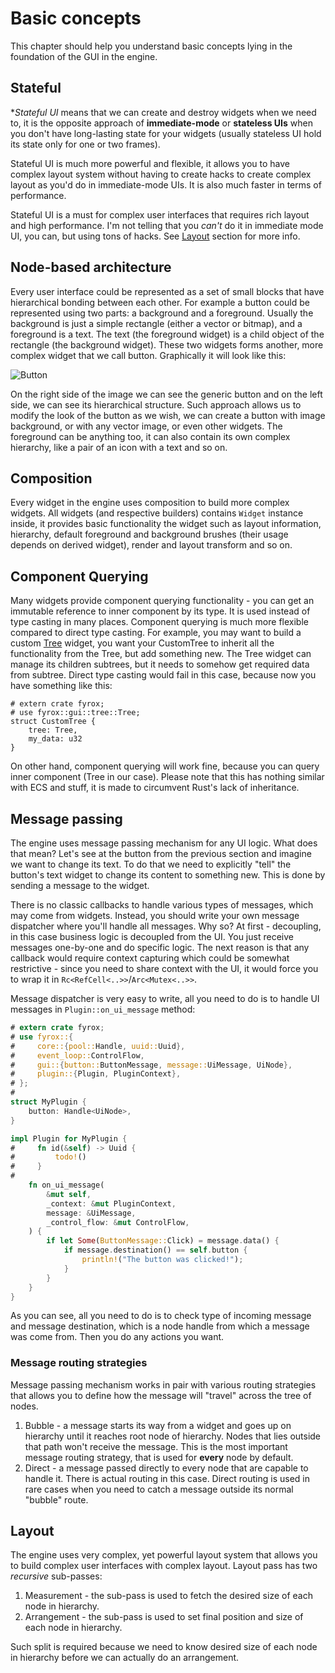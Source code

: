 # Basic concepts

This chapter should help you understand basic concepts lying in the foundation of the GUI in the engine.

## Stateful

**Stateful UI* means that we can create and destroy widgets when we need to, it is the opposite approach of 
**immediate-mode** or **stateless UIs** when you don't have long-lasting state for your widgets
(usually stateless UI hold its state only for one or two frames). 

Stateful UI is much more powerful and flexible, it allows you to have complex layout system without having to 
create hacks to create complex layout as you'd do in immediate-mode UIs. It is also much faster in terms of 
performance.

Stateful UI is a must for complex user interfaces that requires rich layout and high performance. I'm not telling
that you _can't_ do it in immediate mode UI, you can, but using tons of hacks. See [Layout](#layout) section for
more info.

## Node-based architecture

Every user interface could be represented as a set of small blocks that have hierarchical bonding between each
other. For example a button could be represented using two parts: a background and a foreground. Usually the background
is just a simple rectangle (either a vector or bitmap), and a foreground is a text. The text (the foreground widget)
is a child object of the rectangle (the background widget). These two widgets forms another, more complex widget that
we call button. Graphically it will look like this:

![Button](./button.svg)

On the right side of the image we can see the generic button and on the left side, we can see its hierarchical 
structure. Such approach allows us to modify the look of the button as we wish, we can create a button with 
image background, or with any vector image, or even other widgets. The foreground can be anything too, it can also
contain its own complex hierarchy, like a pair of an icon with a text and so on.

## Composition

Every widget in the engine uses composition to build more complex widgets. All widgets (and respective builders) contains
`Widget` instance inside, it provides basic functionality the widget such as layout information, hierarchy, default
foreground and background brushes (their usage depends on derived widget), render and layout transform and so on. 

## Component Querying

Many widgets provide component querying functionality - you can get an immutable reference to inner component by its type. It is 
used instead of type casting in many places. Component querying is much more flexible compared to direct type casting. 
For example, you may want to build a custom [Tree](../tree.md) widget, you want your CustomTree to inherit all the 
functionality from the Tree, but add something new. The Tree widget can manage its children subtrees, but it needs to
somehow get required data from subtree. Direct type casting would fail in this case, because now you have something
like this:

```rust,no_run
# extern crate fyrox;
# use fyrox::gui::tree::Tree;
struct CustomTree {
    tree: Tree,
    my_data: u32
}
```

On other hand, component querying will work fine, because you can query inner component (Tree in our case). Please note 
that this has nothing similar with ECS and stuff, it is made to circumvent Rust's lack of inheritance.

## Message passing

The engine uses message passing mechanism for any UI logic. What does that mean? Let's see at the button from the
previous section and imagine we want to change its text. To do that we need to explicitly "tell" the button's text
widget to change its content to something new. This is done by sending a message to the widget.

There is no classic callbacks to handle various types of messages, which may come from widgets. Instead, you should write
your own message dispatcher where you'll handle all messages. Why so? At first - decoupling, in this case business logic
is decoupled from the UI. You just receive messages one-by-one and do specific logic. The next reason is that any 
callback would require context capturing which could be somewhat restrictive - since you need to share context with the 
UI, it would force you to wrap it in `Rc<RefCell<..>>`/`Arc<Mutex<..>>`.

Message dispatcher is very easy to write, all you need to do is to handle UI messages in `Plugin::on_ui_message` method:

```rust
# extern crate fyrox;
# use fyrox::{
#     core::{pool::Handle, uuid::Uuid},
#     event_loop::ControlFlow,
#     gui::{button::ButtonMessage, message::UiMessage, UiNode},
#     plugin::{Plugin, PluginContext},
# };
# 
struct MyPlugin {
    button: Handle<UiNode>,
}

impl Plugin for MyPlugin {
#     fn id(&self) -> Uuid {
#         todo!()
#     }
# 
    fn on_ui_message(
        &mut self,
        _context: &mut PluginContext,
        message: &UiMessage,
        _control_flow: &mut ControlFlow,
    ) {
        if let Some(ButtonMessage::Click) = message.data() {
            if message.destination() == self.button {
                println!("The button was clicked!");
            }
        }
    }
}
```

As you can see, all you need to do is to check type of incoming message and message destination, which is a node handle
from which a message was come from. Then you do any actions you want.

### Message routing strategies

Message passing mechanism works in pair with various routing strategies that allows you to define how the message 
will "travel" across the tree of nodes.

1. Bubble - a message starts its way from a widget and goes up on hierarchy until it reaches root node of hierarchy.
Nodes that lies outside that path won't receive the message. This is the most important message routing strategy, that
is used for **every** node by default.
2. Direct - a message passed directly to every node that are capable to handle it. There is actual routing in this 
case. Direct routing is used in rare cases when you need to catch a message outside its normal "bubble" route.

## Layout

The engine uses very complex, yet powerful layout system that allows you to build complex user interfaces with 
complex layout. Layout pass has two _recursive_ sub-passes:

1. Measurement - the sub-pass is used to fetch the desired size of each node in hierarchy.  
2. Arrangement - the sub-pass is used to set final position and size of each node in hierarchy.

Such split is required because we need to know desired size of each node in hierarchy before we can actually do an
arrangement.  
